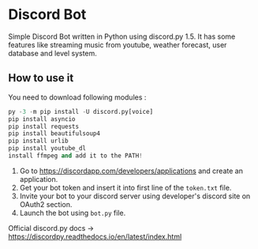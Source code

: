 # Discord Bot 
Simple Discord Bot written in Python using discord.py 1.5. 
It has some features like streaming music from youtube, weather forecast, user database and level system.

## How to use it
You need to download following modules :
```python
py -3 -m pip install -U discord.py[voice]
pip install asyncio
pip install requests
pip install beautifulsoup4
pip install urlib
pip install youtube_dl
install ffmpeg and add it to the PATH!
```

1. Go to https://discordapp.com/developers/applications and create an application.
2. Get your bot token and insert it into first line of the ```token.txt``` file.
3. Invite your bot to your discord server using developer's discord site on OAuth2 section.
4. Launch the bot using ```bot.py``` file.

Official discord.py docs -> https://discordpy.readthedocs.io/en/latest/index.html
